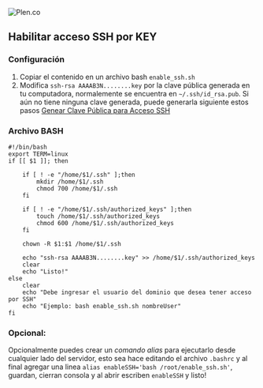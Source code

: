 ![Plen.co](https://plen.co/assets/images/logo.png)

## Habilitar acceso SSH por KEY

### Configuración
1. Copiar el contenido en un archivo bash `enable_ssh.sh`
2. Modifica `ssh-rsa AAAAB3N........key` por la clave pública generada en tu computadora, normalemente se encuentra en `~/.ssh/id_rsa.pub`. Si aún no tiene ninguna clave generada, puede generarla siguiente estos pasos [Genear Clave Pública para Acceso SSH](https://github.com/plencovich/generar-clave-publica-acceso-ssh)

### Archivo BASH
```
#!/bin/bash
export TERM=linux
if [[ $1 ]]; then

    if [ ! -e "/home/$1/.ssh" ];then
        mkdir /home/$1/.ssh
        chmod 700 /home/$1/.ssh
    fi

    if [ ! -e "/home/$1/.ssh/authorized_keys" ];then
        touch /home/$1/.ssh/authorized_keys
        chmod 600 /home/$1/.ssh/authorized_keys
    fi

    chown -R $1:$1 /home/$1/.ssh

    echo "ssh-rsa AAAAB3N........key" >> /home/$1/.ssh/authorized_keys
    clear
    echo "Listo!"
else
    clear
    echo "Debe ingresar el usuario del dominio que desea tener acceso por SSH"
    echo "Ejemplo: bash enable_ssh.sh nombreUser"
fi
```

### Opcional:

Opcionalmente puedes crear un *comando alias* para ejecutarlo desde cualquier lado del servidor, esto sea hace editando el archivo `.bashrc` y al final agregar una linea `alias enableSSH='bash /root/enable_ssh.sh'`, guardan, cierran consola y al abrir escriben `enableSSH` y listo!
